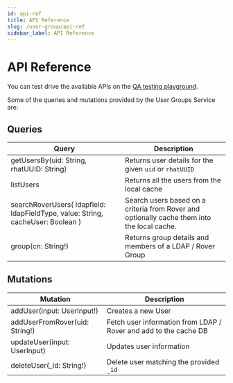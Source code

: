 ```yaml
---
id: api-ref
title: API Reference
slug: /user-group/api-ref
sidebar_label: API Reference
---
```


# API Reference

You can test drive the available APIs on the [QA testing playground](https://qa.one.redhat.com/api/graphql).

Some of the queries and mutations provided by the User Groups Service are:

## Queries

| Query                                                                           | Description                                                                                 |
| ------------------------------------------------------------------------------- | ------------------------------------------------------------------------------------------- |
| getUsersBy(uid: String, rhatUUID: String)                                       | Returns user details for the given `uid` or `rhatUUID`                                      |
| listUsers                                                                       | Returns all the users from the local cache                                                  |
| searchRoverUsers( ldapfield: ldapFieldType, value: String, cacheUser: Boolean ) | Search users based on a criteria from Rover and optionally cache them into the local cache. |
| group(cn: String!)                                                              | Returns group details and members of a LDAP / Rover Group                                   |

## Mutations

| Mutation                       | Description                                                      |
| ------------------------------ | ---------------------------------------------------------------- |
| addUser(input: UserInput!)     | Creates a new User                                               |
| addUserFromRover(uid: String!) | Fetch user information from LDAP / Rover and add to the cache DB |
| updateUser(input: UserInput)   | Updates user information                                         |
| deleteUser(\_id: String!)      | Delete user matching the provided `_id`                          |
